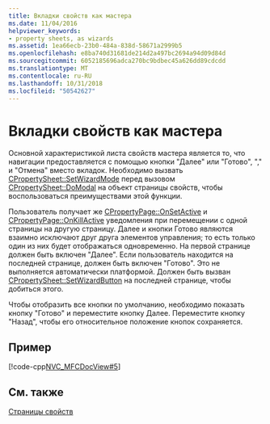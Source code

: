 ```yaml
---
title: Вкладки свойств как мастера
ms.date: 11/04/2016
helpviewer_keywords:
- property sheets, as wizards
ms.assetid: 1ea66ecb-23b0-484a-838d-58671a2999b5
ms.openlocfilehash: e8ba740d31681de214d2a497bc2694a94d09d84d
ms.sourcegitcommit: 6052185696adca270bc9bdbec45a626dd89cdcdd
ms.translationtype: MT
ms.contentlocale: ru-RU
ms.lasthandoff: 10/31/2018
ms.locfileid: "50542627"
---
```

# <a name="property-sheets-as-wizards"></a>Вкладки свойств как мастера

Основной характеристикой листа свойств мастера является то, что навигации предоставляется с помощью кнопки "Далее" или "Готово", "," и "Отмена" вместо вкладок. Необходимо вызвать [CPropertySheet::SetWizardMode](../mfc/reference/cpropertysheet-class.md#setwizardmode) перед вызовом [CPropertySheet::DoModal](../mfc/reference/cpropertysheet-class.md#domodal) на объект страницы свойств, чтобы воспользоваться преимуществами этой функции.

Пользователь получает же [CPropertyPage::OnSetActive](../mfc/reference/cpropertypage-class.md#onsetactive) и [CPropertyPage::OnKillActive](../mfc/reference/cpropertypage-class.md#onkillactive) уведомления при перемещении с одной страницы на другую страницу. Далее и кнопки Готово являются взаимно исключают друг друга элементов управления; то есть только один из них будет отображаться одновременно. На первой странице должен быть включен "Далее". Если пользователь находится на последней странице, должен быть включен "Готово". Это не выполняется автоматически платформой. Должен быть вызван [CPropertySheet::SetWizardButton](../mfc/reference/cpropertysheet-class.md#setwizardbuttons) на последней странице, чтобы добиться этого.

Чтобы отобразить все кнопки по умолчанию, необходимо показать кнопку "Готово" и переместите кнопку Далее. Переместите кнопку "Назад", чтобы его относительное положение кнопок сохраняется.

## <a name="example"></a>Пример

[!code-cpp[NVC_MFCDocView#5](../mfc/codesnippet/cpp/property-sheets-as-wizards_1.cpp)]

## <a name="see-also"></a>См. также

[Страницы свойств](../mfc/property-sheets-mfc.md)

